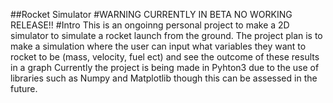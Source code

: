 ##Rocket Simulator
#WARNING CURRENTLY IN BETA NO WORKING RELEASE!!
#Intro
This is an ongoinng personal project to make a 2D simulator to simulate a rocket launch from the ground.
The project plan is to make a simulation where the user can input what variables they want to rocket to be (mass, velocity, fuel ect) and see the outcome of these results in a graph 
Currently the project is being made in Pyhton3 due to the use of libraries such as Numpy and Matplotlib though this can be assessed in the future. 
